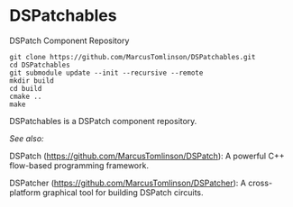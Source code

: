 # DSPatchables
DSPatch Component Repository

```
git clone https://github.com/MarcusTomlinson/DSPatchables.git
cd DSPatchables
git submodule update --init --recursive --remote
mkdir build
cd build
cmake ..
make
```

DSPatchables is a DSPatch component repository.

*See also:*

DSPatch (https://github.com/MarcusTomlinson/DSPatch): A powerful C++ flow-based programming framework.

DSPatcher (https://github.com/MarcusTomlinson/DSPatcher): A cross-platform graphical tool for building DSPatch circuits.
